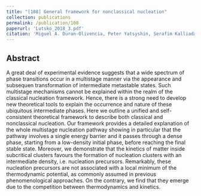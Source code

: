```yaml
---
title: "[108] General framework for nonclassical nucleation"
collection: publications
permalink: /publication/108
paperurl: 'Lutsko_2018_3.pdf'
citation: 'Miguel A. Duran-Olivencia, Peter Yatsyshin, Serafim Kalliadasis, and Jim Lutsko, &quot;General framework for nonclassical nucleation&quot;, <i>New Journal of Physics</i>, <strong>20</strong>, 83019 (2018)'
---
```

Abstract
---
A great deal of experimental evidence suggests that a wide spectrum of phase transitions occur in a multistage manner via the appearance and subsequen transformation of intermediate metastable states. Such multistage mechanisms cannot be explained within the realm of the classical nucleation framework. Hence, there is a strong need to develop new theoretical tools to explain the occurrence and nature of these ubiquitous intermediate phases. Here we outline a unified and self-consistent theoretical framework to describe both classical and nonclassical nucleation. Our framework provides a detailed explanation of the whole multistage nucleation pathway showing in particular that the pathway involves a single energy barrier and it passes through a dense phase, starting from a low-density initial phase, before reaching the final stable state. Moreover, we demonstrate that the kinetics of matter inside subcritical clusters favours the formation of nucleation clusters with an intermediate density, i.e. nucleation precursors. Remarkably, these nucleation precursors are not associated with a local minimum of the thermodynamic potential, as commonly assumed in previous phenomenological approaches. On the contrary, we find that they emerge due to the competition between thermodynamics and kinetics.
